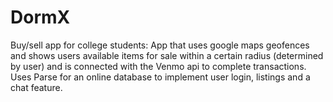 # DormX

Buy/sell app for college students: App that uses google maps geofences and shows users available items for sale within a certain radius (determined by user) and is connected with the Venmo api to complete transactions. Uses Parse for an online database to implement user login, listings and a chat feature.
